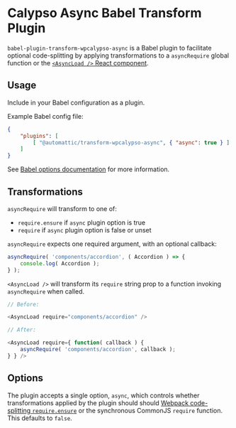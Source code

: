 Calypso Async Babel Transform Plugin
====================================

`babel-plugin-transform-wpcalypso-async` is a Babel plugin to facilitate optional
code-splitting by applying transformations to a `asyncRequire` global function or the
[`<AsyncLoad />` React component](https://github.com/Automattic/wp-calypso/tree/master/client/components/async-load).

## Usage

Include in your Babel configuration as a plugin.

Example Babel config file:

```json
{
	"plugins": [
		[ "@automattic/transform-wpcalypso-async", { "async": true } ]
	]
}
```

See [Babel options documentation](http://babeljs.io/docs/usage/options/) for more information.

## Transformations

`asyncRequire` will transform to one of:
- `require.ensure` if `async` plugin option is true
- `require` if `async` plugin option is false or unset

`asyncRequire` expects one required argument, with an optional callback:

```js
asyncRequire( 'components/accordion', ( Accordion ) => {
	console.log( Accordion );
} );
```

`<AsyncLoad />` will transform its `require` string prop to a function invoking `asyncRequire` when called.

```js
// Before:

<AsyncLoad require="components/accordion" />

// After:

<AsyncLoad require={ function( callback ) {
	asyncRequire( 'components/accordion', callback );
} } />
```

## Options

The plugin accepts a single option, `async`, which controls whether transformations applied by the plugin should should [Webpack code-splitting `require.ensure`](https://webpack.github.io/docs/code-splitting.html) or the synchronous CommonJS `require` function. This defaults to `false`.
